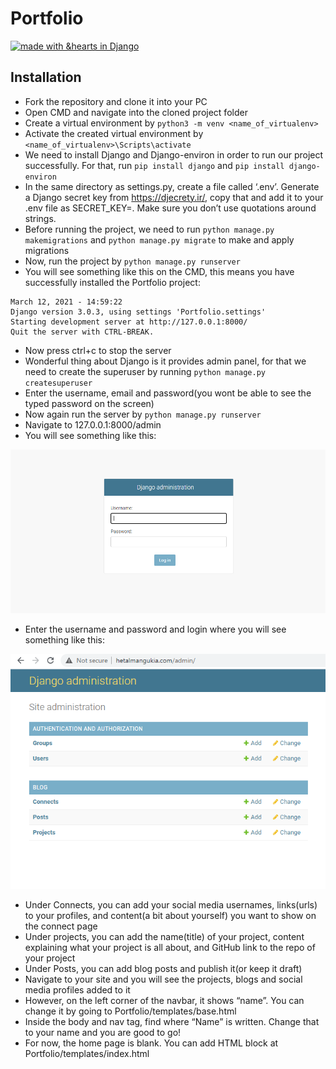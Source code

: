 # Portfolio

[![made with &hearts in Django](https://img.shields.io/badge/made%20with%20%E2%9D%A4%20in-Django-red.svg)](http://shields.io/#your-badge)

## Installation

- Fork the repository and clone it into your PC
- Open CMD and navigate into the cloned project folder
- Create a virtual environment by `python3 -m venv <name_of_virtualenv>`
- Activate the created virtual environment by `<name_of_virtualenv>\Scripts\activate`
- We need to install Django and Django-environ in order to run our project successfully. For that, run `pip install django` and `pip install django-environ`
- In the same directory as settings.py, create a file called ‘.env’. Generate a Django secret key from https://djecrety.ir/, copy that and add it to your .env file as SECRET_KEY=<the secret key you copied>. Make sure you don’t use quotations around strings.
- Before running the project, we need to run `python manage.py makemigrations` and `python manage.py migrate` to make and apply migrations
- Now, run the project by `python manage.py runserver`
- You will see something like this on the CMD, this means you have successfully installed the Portfolio project:
```
March 12, 2021 - 14:59:22
Django version 3.0.3, using settings 'Portfolio.settings'
Starting development server at http://127.0.0.1:8000/
Quit the server with CTRL-BREAK.
```
- Now press ctrl+c to stop the server
- Wonderful thing about Django is it provides admin panel, for that we need to create the superuser by running `python manage.py createsuperuser`
- Enter the username, email and password(you wont be able to see the typed password on the screen)
- Now again run the server by `python manage.py runserver`
- Navigate to 127.0.0.1:8000/admin
- You will see something like this:
<img src="https://github.com/hmangukia/Portfolio/blob/main/admin_panel_login.png">
  
- Enter the username and password and login where you will see something like this:
<img src="https://github.com/hmangukia/Portfolio/blob/main/admin_panel.png">

- Under Connects, you can add your social media usernames, links(urls) to your profiles, and content(a bit about yourself) you want to show on the connect page
- Under projects, you can add the name(title) of your project, content explaining what your project is all about, and GitHub link to the repo of your project
- Under Posts, you can add blog posts and publish it(or keep it draft)
- Navigate to your site and you will see the projects, blogs and social media profiles added to it
- However, on the left corner of the navbar, it shows “name”. You can change it by going to Portfolio/templates/base.html
- Inside the body and nav tag, find where “Name” is written. Change that to your name and you are good to go!
- For now, the home page is blank. You can add HTML block at Portfolio/templates/index.html